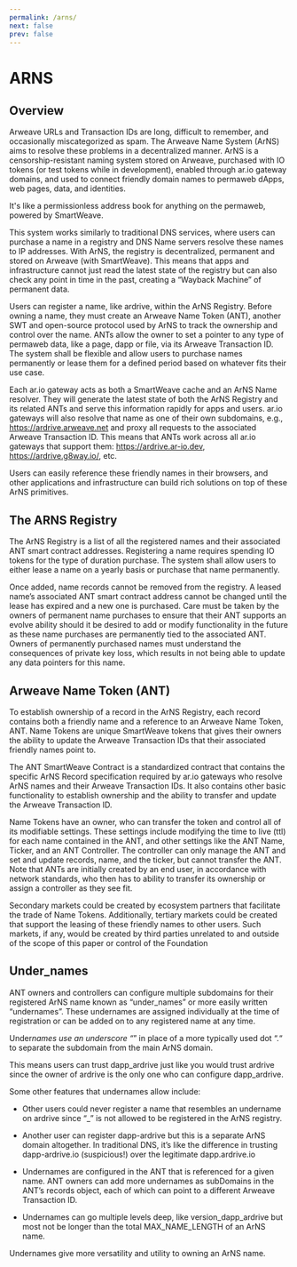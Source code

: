 ```yaml
---
permalink: /arns/
next: false
prev: false
---
```


# ARNS

## Overview

Arweave URLs and Transaction IDs are long, difficult to remember, and occasionally miscategorized as spam. The Arweave Name System (ArNS) aims to resolve these problems in a decentralized manner. ArNS is a censorship-resistant naming system stored on Arweave, purchased with IO tokens (or test tokens while in development), enabled through ar.io gateway domains, and used to connect friendly domain names to permaweb dApps, web pages, data, and identities.

It's like a permissionless address book for anything on the permaweb, powered by SmartWeave.

This system works similarly to traditional DNS services, where users can purchase a name in a registry and DNS Name servers resolve these names to IP addresses. With ArNS, the registry is decentralized, permanent and stored on Arweave (with SmartWeave). This means that apps and infrastructure cannot just read the latest state of the registry but can also check any point in time in the past, creating a “Wayback Machine” of permanent data.

Users can register a name, like ardrive, within the ArNS Registry. Before owning a name, they must create an Arweave Name Token (ANT), another SWT and open-source protocol used by ArNS to track the ownership and control over the name. ANTs allow the owner to set a pointer to any type of permaweb data, like a page, dapp or file, via its Arweave Transaction ID. The system shall be flexible and allow users to purchase names permanently or lease them for a defined period based on whatever fits their use case.

Each ar.io gateway acts as both a SmartWeave cache and an ArNS Name resolver. They will generate the latest state of both the ArNS Registry and its related ANTs and serve this information rapidly for apps and users. ar.io gateways will also resolve that name as one of their own subdomains, e.g., https://ardrive.arweave.net and proxy all requests to the associated Arweave Transaction ID. This means that ANTs work across all ar.io gateways that support them: https://ardrive.ar-io.dev, https://ardrive.g8way.io/, etc.

Users can easily reference these friendly names in their browsers, and other applications and infrastructure can build rich solutions on top of these ArNS primitives.

## The ARNS Registry

The ArNS Registry is a list of all the registered names and their associated ANT smart contract addresses. Registering a name requires spending IO tokens for the type of duration purchase. The system shall allow users to either lease a name on a yearly basis or purchase that name permanently.

Once added, name records cannot be removed from the registry. A leased name’s associated ANT smart contract address cannot be changed until the lease has expired and a new one is purchased. Care must be taken by the owners of permanent name purchases to ensure that their ANT supports an evolve ability should it be desired to add or modify functionality in the future as these name purchases are permanently tied to the associated ANT. Owners of permanently purchased names must understand the consequences of private key loss, which results in not being able to update any data pointers for this name.

## Arweave Name Token (ANT)

To establish ownership of a record in the ArNS Registry, each record contains both a friendly name and a reference to an Arweave Name Token, ANT. Name Tokens are unique SmartWeave tokens that gives their owners the ability to update the Arweave Transaction IDs that their associated friendly names point to.

The ANT SmartWeave Contract is a standardized contract that contains the specific ArNS Record specification required by ar.io gateways who resolve ArNS names and their Arweave Transaction IDs. It also contains other basic functionality to establish ownership and the ability to transfer and update the Arweave Transaction ID.

Name Tokens have an owner, who can transfer the token and control all of its modifiable settings. These settings include modifying the time to live (ttl) for each name contained in the ANT, and other settings like the ANT Name, Ticker, and an ANT Controller. The controller can only manage the ANT and set and update records, name, and the ticker, but cannot transfer the ANT. Note that ANTs are initially created by an end user, in accordance with network standards, who then has to ability to transfer its ownership or assign a controller as they see fit.

Secondary markets could be created by ecosystem partners that facilitate the trade of Name Tokens. Additionally, tertiary markets could be created that support the leasing of these friendly names to other users. Such markets, if any, would be created by third parties unrelated to and outside of the scope of this paper or control of the Foundation

## Under_names

ANT owners and controllers can configure multiple subdomains for their registered ArNS name known as “under_names” or more easily written “undernames”. These undernames are assigned individually at the time of registration or can be added on to any registered name at any time.

Under*names use an underscore “*” in place of a more typically used dot “.“ to separate the subdomain from the main ArNS domain.

This means users can trust dapp_ardrive just like you would trust ardrive since the owner of ardrive is the only one who can configure dapp_ardrive.

Some other features that undernames allow include:

- Other users could never register a name that resembles an undername on ardrive since “\_” is not allowed to be registered in the ArNS registry.

- Another user can register dapp-ardrive but this is a separate ArNS domain altogether. In traditional DNS, it’s like the difference in trusting dapp-ardrive.io (suspicious!) over the legitimate dapp.ardrive.io

- Undernames are configured in the ANT that is referenced for a given name. ANT owners can add more undernames as subDomains in the ANT’s records object, each of which can point to a different Arweave Transaction ID.

- Undernames can go multiple levels deep, like version_dapp_ardrive but most not be longer than the total MAX_NAME_LENGTH of an ArNS name.

Undernames give more versatility and utility to owning an ArNS name.
